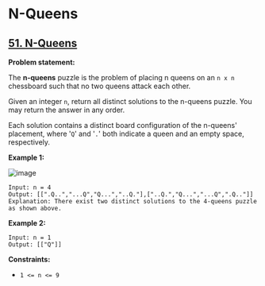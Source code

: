 # N-Queens

## [51. N-Queens](https://leetcode.com/problems/n-queens/)

**Problem statement:**

The **n-queens** puzzle is the problem of placing n queens on an `n x n` chessboard such that no two queens attack each other.

Given an integer `n`, return all distinct solutions to the n-queens puzzle. You may return the answer in any order.

Each solution contains a distinct board configuration of the n-queens' placement, where '`Q`' and '`.`' both indicate a queen and an empty space, respectively.

**Example 1:**

![image](https://user-images.githubusercontent.com/20440403/181417310-46eac711-b6c6-4153-a778-574d3a1bc7dc.png)

```
Input: n = 4
Output: [[".Q..","...Q","Q...","..Q."],["..Q.","Q...","...Q",".Q.."]]
Explanation: There exist two distinct solutions to the 4-queens puzzle as shown above.
```

**Example 2:**

```
Input: n = 1
Output: [["Q"]]
```

**Constraints:**

* `1 <= n <= 9`
